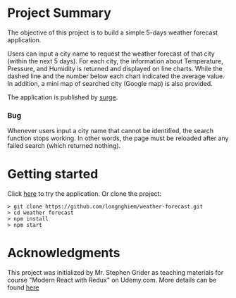 # Project Summary
The objective of this project is to build a simple 5-days weather forecast application.

Users can input a city name to request the weather forecast of that city (within the next 5 days).
For each city, the information about Temperature, Pressure, and Humidity is returned and displayed on line charts. While the dashed line and the number below each chart indicated the average value. In addition, a mini map of searched city (Google map) is also provided.

The application is published by [surge](https://surge.sh/).

### Bug

Whenever users input a city name that cannot be identified, the search function stops working. In other words, the page must be reloaded after any failed search (which returned nothing).

# Getting started
Click [here](http://ln-weather.surge.sh/) to try the application.
Or clone the project:

```
> git clone https://github.com/longnghiem/weather-forecast.git
> cd weather forecast
> npm install
> npm start
```

#  Acknowledgments
This project was initialized by Mr. Stephen Grider as teaching materials for course
"Modern React with Redux" on Udemy.com.
More details can be found [here](https://github.com/StephenGrider/ReduxSimpleStarter)
